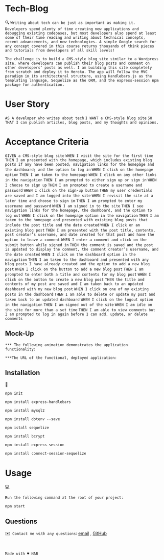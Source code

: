 # Tech-Blog


🔍 `Writing about tech can be just as important as making it. Developers spend plenty of time creating new applications and debugging existing codebases, but most developers also spend at least some of their time reading and writing about technical concepts, recent advancements, and new technologies. A simple Google search for any concept covered in this course returns thousands of think pieces and tutorials from developers of all skill levels!` </br>

`The challenge is to build a CMS-style blog site similar to a Wordpress site, where developers can publish their blog posts and comment on other developers’ posts as well. I am building this site completely from scratch and deploy it to Heroku. The app will follow the MVC paradigm in its architectural structure, using Handlebars.js as the templating language, Sequelize as the ORM, and the express-session npm package for authentication.`

# User Story

`AS A developer who writes about tech`
`I WANT a CMS-style blog site`
`SO THAT I can publish articles, blog posts, and my thoughts and opinions.`

# Acceptance Criteria

`GIVEN a CMS-style blog site`
`WHEN I visit the site for the first time`
`THEN I am presented with the homepage, which includes existing blog posts if any have been posted; navigation links for the homepage and the dashboard; and the option to log in`
`WHEN I click on the homepage option`
`THEN I am taken to the homepage`
`WHEN I click on any other links in the navigation`
`THEN I am prompted to either sign up or sign in`
`WHEN I choose to sign up`
`THEN I am prompted to create a username and password`
`WHEN I click on the sign-up button`
`THEN my user credentials are saved and I am logged into the site`
`WHEN I revisit the site at a later time and choose to sign in`
`THEN I am prompted to enter my username and password`
`WHEN I am signed in to the site`
`THEN I see navigation links for the homepage, the dashboard, and the option to log out`
`WHEN I click on the homepage option in the navigation`
`THEN I am taken to the homepage and presented with existing blog posts that include the post title and the date created`
`WHEN I click on an existing blog post`
`THEN I am presented with the post title, contents, post creator’s username, and date created for that post and have the option to leave a comment`
`WHEN I enter a comment and click on the submit button while signed in`
`THEN the comment is saved and the post is updated to display the comment, the comment creator’s username, and the date created`
`WHEN I click on the dashboard option in the navigation`
`THEN I am taken to the dashboard and presented with any blog posts I have already created and the option to add a new blog post`
`WHEN I click on the button to add a new blog post`
`THEN I am prompted to enter both a title and contents for my blog post`
`WHEN I click on the button to create a new blog post`
`THEN the title and contents of my post are saved and I am taken back to an updated dashboard with my new blog post`
`WHEN I click on one of my existing posts in the dashboard`
`THEN I am able to delete or update my post and taken back to an updated dashboard`
`WHEN I click on the logout option in the navigation`
`THEN I am signed out of the site`
`WHEN I am idle on the site for more than a set time`
`THEN I am able to view comments but I am prompted to log in again before I can add, update, or delete comments`

## Mock-Up

`*** The following animation demonstrates the application functionality:`

`***The URL of the functional, deployed application:`




## Installation
💾   
  
`npm init`
  
`npm install express-handlebars`

`npm install mysql2`

`npm install dotenv --save`

`npm istall sequelize`

`npm install bcrypt`

`npm install express-session`

`npm install connect-session-sequelize`

# Usage

💻

`Run the following command at the root of your project:`

`npm start`



## Questions
✉️` Contact me with any questions`: [email](mailto:nehailakarmel@gmail.com) , [GitHub](https://github.com/Nehailaa)<br />



</br>


`Made with ♥️ NAB`
